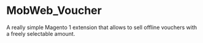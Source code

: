 # MobWeb_Voucher
A really simple Magento 1 extension that allows to sell offline vouchers with a freely selectable amount.
